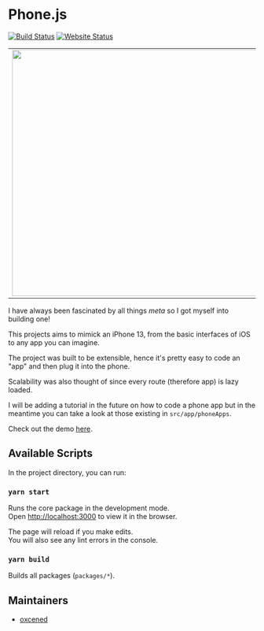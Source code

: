 # Phone.js

[![Build Status](https://img.shields.io/endpoint.svg?url=https%3A%2F%2Factions-badge.atrox.dev%2Foxcened%2Fiphone-js%2Fbadge%3Fref%3Dmaster&style=flat)](https://actions-badge.atrox.dev/oxcened/iphone-js/goto?ref=master)
[![Website Status](https://img.shields.io/website?url=https%3A%2F%2Fiphone-js.web.app%2F)](https://iphone-js.web.app/)

<table>
  <tr>
    <td><img src="https://iphone-js.web.app/screenshot1.png" height="500"/></td>
    <td><img src="https://iphone-js.web.app/screenshot2.png" height="500"/></td>
  </tr>
</table>

I have always been fascinated by all things *meta* so I got myself into building one!

This projects aims to mimick an iPhone 13, from the basic interfaces of iOS to any app you can imagine.

The project was built to be extensible, hence it's pretty easy to code an "app" and then plug it into the phone.

Scalability was also thought of since every route (therefore app) is lazy loaded.

I will be adding a tutorial in the future on how to code a phone app but in the meantime you can take a look at those existing in `src/app/phoneApps`.

Check out the demo [here](https://iphone-js.web.app/).

## Available Scripts

In the project directory, you can run:

### `yarn start`

Runs the core package in the development mode.\
Open [http://localhost:3000](http://localhost:3000) to view it in the browser.

The page will reload if you make edits.\
You will also see any lint errors in the console.

### `yarn build`

Builds all packages (`packages/*`).

## Maintainers
- [oxcened](https://github.com/oxcened)
